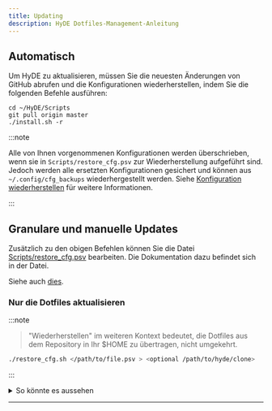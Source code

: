 ```yaml
---
title: Updating
description: HyDE Dotfiles-Management-Anleitung
---
```


## Automatisch

Um HyDE zu aktualisieren, müssen Sie die neuesten Änderungen von GitHub abrufen und die Konfigurationen wiederherstellen, indem Sie die folgenden Befehle ausführen:

```shell
cd ~/HyDE/Scripts
git pull origin master
./install.sh -r
```

:::note

Alle von Ihnen vorgenommenen Konfigurationen werden überschrieben, wenn sie in `Scripts/restore_cfg.psv` zur Wiederherstellung aufgeführt sind.
Jedoch werden alle ersetzten Konfigurationen gesichert und können aus `~/.config/cfg_backups` wiederhergestellt werden.
Siehe [Konfiguration wiederherstellen](/hyde/installation/restore/) für weitere Informationen.

:::

## Granulare und manuelle Updates

Zusätzlich zu den obigen Befehlen können Sie die Datei [Scripts/restore_cfg.psv](https://github.com/HyDE-Project/HyDE/blob/master/Scripts/restore_cfg.psv) bearbeiten. Die Dokumentation dazu befindet sich in der Datei.

Siehe auch [dies](../resources/restore.md).

### Nur die Dotfiles aktualisieren

:::note

> "Wiederherstellen" im weiteren Kontext bedeutet, die Dotfiles aus dem Repository in Ihr $HOME zu übertragen, nicht umgekehrt.

```sh
./restore_cfg.sh </path/to/file.psv > <optional /path/to/hyde/clone>
```

:::

<details>
<summary>So könnte es aussehen</summary>

```sh
cd ~/HyDE/Scripts
./restore_cfg.sh ./restore_cfg.psv
```

</details>

---
